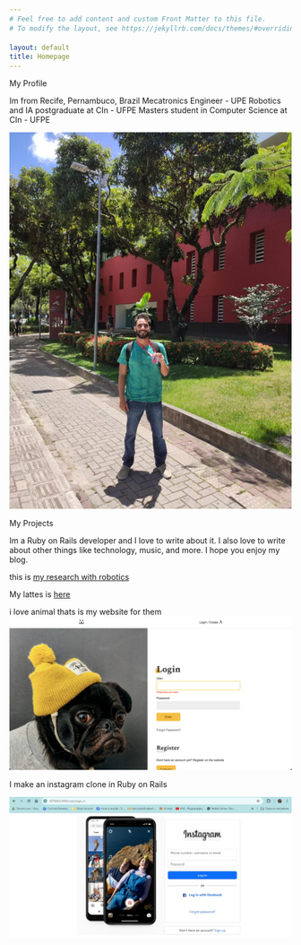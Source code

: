 ```yaml
---
# Feel free to add content and custom Front Matter to this file.
# To modify the layout, see https://jekyllrb.com/docs/themes/#overriding-theme-defaults

layout: default
title: Homepage
---
```


My Profile

Im from Recife, Pernambuco, Brazil
Mecatronics Engineer - UPE
Robotics and IA postgraduate at CIn - UFPE
Masters student in Computer Science at CIn - UFPE

![Profile](/assets/imgs/profile.jpeg)

My Projects

Im a Ruby on Rails developer and I love to write about it. I also love to write about other things like technology, music, and more. I hope you enjoy my blog.

this is [my research with robotics](/research/)

My lattes is [here](http://lattes.cnpq.br/4068383542057315)

i love animal thats is my website for them
![Dog website](/assets/imgs/front-page-dog.png)

I make an instagram clone in Ruby on Rails

![Instagram website](assets/imgs/clone-insta.jpeg)
